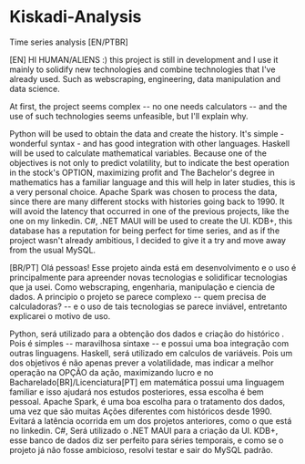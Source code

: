 # Kiskadi-Analysis
Time series analysis [EN/PTBR]

[EN]
HI HUMAN/ALIENS :)
this project is still in development and I use it mainly to solidify new technologies and combine technologies that I've already used.
Such as webscraping, engineering, data manipulation and data science.

At first, the project seems complex -- no one needs calculators -- and the use of such technologies seems unfeasible, but I'll explain why.

Python will be used to obtain the data and create the history. It's simple - wonderful syntax - and has good integration with other languages.
Haskell will be used to calculate mathematical variables. Because one of the objectives is not only to predict volatility, but to indicate the best operation in the stock's OPTION, maximizing profit and
The Bachelor's degree in mathematics has a familiar language and this will help in later studies,
this is a very personal choice.
Apache Spark was chosen to process the data, since there are many different stocks with histories going back to 1990. It will avoid the latency that occurred in one of the previous projects,
like the one on my linkedin.
C#, .NET MAUI will be used to create the UI.
KDB+, this database has a reputation for being perfect for time series, and as if the project wasn't already ambitious, I decided to give it a try and move away from the usual MySQL.

[BR/PT]
Olá pessoas!
Esse projeto ainda está em desenvolvimento e o uso é principalmente para apreender novas tecnologias e solidificar tecnologias que ja usei.
Como webscraping, engenharia, manipulação e ciencia de dados.
A principio o projeto se parece complexo -- quem precisa de calculadoras? -- e o uso de tais tecnologias se parece inviável, entretanto explicarei o motivo de uso.

Python, será utilizado para a obtenção dos dados e criação do histórico . Pois é simples -- maravilhosa sintaxe -- e possui uma boa integração com outras linguagens.
Haskell,  será utilizado em calculos de variáveis. Pois um dos objetivos é não apenas prever a volatilidade, mas indicar a melhor operação na OPÇÃO da ação, maximizando lucro e
no Bacharelado[BR]/Licenciatura[PT] em matemática possui uma linguagem familiar e isso ajudará nos estudos posteriores,
essa escolha é bem pessoal.
Apache Spark, é uma boa escolha para o tratamento dos dados, uma vez que são muitas Ações diferentes com históricos desde 1990. Evitará a latência ocorrida em um dos projetos anteriores,
como o que está no linkedin.
C#, Será utilizado o .NET MAUI para a criação da UI.
KDB+, esse banco de dados diz ser perfeito para séries temporais, e como se o projeto já não fosse ambicioso, resolvi testar e sair do MySQL padrão.
